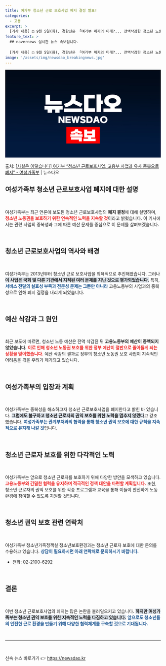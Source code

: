 ```yaml
---
title: 여가부 청소년 근로 보호사업 폐지 결정 발표!
categories:
  - 고용
excerpt: >
  [기사 내용] □ 9월 5일(화), 경향신문 「여가부 폐지의 미래?... 전액삭감한 청소년 노동 예산, 노동…
feature_text: >
  ## navernews 실시간 뉴스 속보입니다.

  [기사 내용] □ 9월 5일(화), 경향신문 「여가부 폐지의 미래?... 전액삭감한 청소년 노동 예산, 노동…
image: '/assets/img/newsdao_breakingnews.jpg'
---
```


![뉴스다오 속보](/assets/img/newsdao_breakingnews.jpg)

<p>출처: <a href="https://newsdao.kr/1842" rel="dofollow">[사실은 이렇습니다] 여가부 “청소년 근로보호사업, 고용부 사업과 유사 중복으로 폐지” - 여성가족부</a> | 뉴스다오</p>

<h2 data-ke-size="size26">여성가족부 청소년 근로보호사업 폐지에 대한 설명</h2>
<p data-ke-size="size16">&nbsp;</p>

여성가족부는 최근 언론에 보도된 청소년 근로보호사업의 <b>폐지 결정</b>에 대해 설명하며, <b><span style="color: #ee2323;">청소년 노동권을 보호하기 위한 연속적인 노력을 지속할 것</span></b>이라고 밝혔습니다. 이 기사에서는 관련 사업의 중복성과 그에 따른 예산 문제를 중심으로 이 문제를 살펴보겠습니다.

<p data-ke-size="size16">&nbsp;</p>

<h2 data-ke-size="size26">청소년 근로보호사업의 역사와 배경</h2>
<p data-ke-size="size16">&nbsp;</p>

여성가족부는 2013년부터 청소년 근로 보호사업을 의욕적으로 추진해왔습니다. 그러나 <b><span style="background-color: #21538527;">이 사업은 국회 및 다른 기관에서 지적된 여러 문제를 지닌 것으로 평가되었습니다.</span></b> 특히, <b><span style="color: #1a5490;">서비스 전달의 실효성 부족과 전문성 문제는 그뿐만 아니라</span></b> 고용노동부의 사업과의 중복성으로 인해 폐지 결정을 내리게 되었습니다.

<p data-ke-size="size16">&nbsp;</p>

<h2 data-ke-size="size26">예산 삭감과 그 원인</h2>
<p data-ke-size="size16">&nbsp;</p>

최근 보도에 따르면, 청소년 노동 예산은 전액 삭감된 뒤 <b>고용노동부의 예산이 증액되지 않았습니다.</b> <b><span style="color: #ee2323;">이로 인해 청소년 노동권 보호를 위한 정부 예산이 절반으로 줄어들게 되는 상황을 맞이했습니다.</span></b> 예산 삭감의 결과로 정부의 청소년 노동권 보호 사업이 지속적인 어려움을 겪을 우려가 제기되고 있습니다.

<p data-ke-size="size16">&nbsp;</p>

<h2 data-ke-size="size26">여성가족부의 입장과 계획</h2>
<p data-ke-size="size16">&nbsp;</p>

여성가족부는 중복성을 해소하고자 청소년 근로보호사업을 폐지한다고 밝힌 바 있습니다. <b><span style="background-color: #21538527;">그럼에도 불구하고 청소년 근로자의 권익 보호를 위한 노력을 멈추지 않겠다</span></b>고 강조했습니다. <b><span style="color: #1a5490;">여성가족부는 관계부처와의 협력을 통해 청소년 권익 보호에 대한 규칙을 지속적으로 유지해 나갈 것</span></b>입니다.

<p data-ke-size="size16">&nbsp;</p>

<h2 data-ke-size="size26">청소년 근로자 보호를 위한 다각적인 노력</h2>
<p data-ke-size="size16">&nbsp;</p>

여성가족부는 앞으로 청소년 근로자를 보호하기 위해 다양한 방안을 모색하고 있습니다. <b><span style="color: #ee2323;">고용노동부와 긴밀한 협력을 유지하며 적극적인 정책 대안을 마련할 계획입니다.</span></b> 또한, 청소년 근로자의 권익 보호를 위한 각종 프로그램과 교육을 통해 이들이 안전하게 노동 환경에 참여할 수 있도록 지원할 것입니다.

<p data-ke-size="size16">&nbsp;</p>

<h2 data-ke-size="size26">청소년 권익 보호 관련 연락처</h2>
<p data-ke-size="size16">&nbsp;</p>

여성가족부 청소년가족정책실 청소년보호환경과는 청소년 근로자 보호에 대한 문의를 수용하고 있습니다. <b><span style="color: #1a5490;">상담이 필요하시면 아래 연락처로 문의하시기 바랍니다.</span></b> 
- 전화: 02-2100-6292

<p data-ke-size="size16">&nbsp;</p>

<h2 data-ke-size="size26">결론</h2>
<p data-ke-size="size16">&nbsp;</p>

이번 청소년 근로보호사업의 폐지는 많은 논란을 불러일으키고 있습니다. <b><span style="background-color: #21538527;">하지만 여성가족부는 청소년 권익 보호를 위한 지속적인 노력을 다짐하고 있습니다.</span></b> <b><span style="color: #1a5490;">앞으로도 청소년들의 안전한 근로 환경을 만들기 위해 다양한 협력체계를 구축할 것으로 기대됩니다.</span></b> 

<p data-ke-size="size16">&nbsp;</p>

<hr>

<p data-ke-size="size16">&nbsp;</p> 

신속 뉴스 바로가기 👉 <a href="https://newsdao.kr" rel="dofollow">https://newsdao.kr</a>


